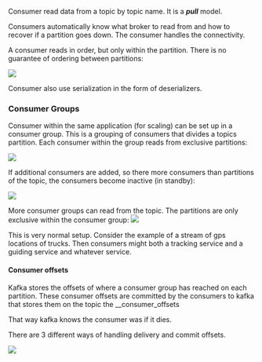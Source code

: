 Consumer read data from a topic by topic name. It is a ***pull*** model.

Consumers automatically know what broker to read from and how to recover if a partition goes down. The consumer handles the connectivity.

A consumer reads in order, but only within the partition. There is no guarantee of ordering between partitions:

![](Pasted%20image%2020240624221945.png)

Consumer also use serialization in the form of deserializers.

### Consumer Groups

Consumer within the same application (for scaling) can be set up in a consumer group. This is a grouping of consumers that divides a topics partition.
Each consumer within the group reads from exclusive partitions:

![](Pasted%20image%2020240624222540.png)

If additional consumers are added, so there more consumers than partitions of the topic, the consumers become inactive (in standby):

![](Pasted%20image%2020240624222701.png)


More consumer groups can read from the topic. The partitions are only exclusive within the consumer group:
![](Pasted%20image%2020240624222839.png)


This is very normal setup. Consider the example of a stream of gps locations of trucks. Then consumers might both a tracking service and a guiding service and whatever service.

#### Consumer offsets

Kafka stores the offsets of where a consumer group has reached on each partition.
These consumer offsets are committed by the consumers to kafka that stores them on the topic the __consumer_offsets

That way kafka knows the consumer was if it dies.

There are 3 different ways of handling delivery and commit offsets. 

![](Pasted%20image%2020240624224237.png)

